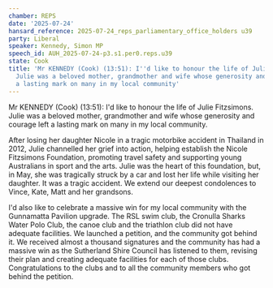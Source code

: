 ```yaml
---
chamber: REPS
date: '2025-07-24'
hansard_reference: 2025-07-24_reps_parliamentary_office_holders u39
party: Liberal
speaker: Kennedy, Simon MP
speech_id: AUH_2025-07-24-p3.s1.per0.reps.u39
state: Cook
title: 'Mr KENNEDY (Cook) (13:51): I''d like to honour the life of Julie Fitzsimons.
  Julie was a beloved mother, grandmother and wife whose generosity and courage left
  a lasting mark on many in my local community'
---
```


Mr KENNEDY (Cook) (13:51): I'd like to honour the life of Julie Fitzsimons. Julie was a beloved mother, grandmother and wife whose generosity and courage left a lasting mark on many in my local community.

After losing her daughter Nicole in a tragic motorbike accident in Thailand in 2012, Julie channelled her grief into action, helping establish the Nicole Fitzsimons Foundation, promoting travel safety and supporting young Australians in sport and the arts. Julie was the heart of this foundation, but, in May, she was tragically struck by a car and lost her life while visiting her daughter. It was a tragic accident. We extend our deepest condolences to Vince, Kate, Matt and her grandsons.

I'd also like to celebrate a massive win for my local community with the Gunnamatta Pavilion upgrade. The RSL swim club, the Cronulla Sharks Water Polo Club, the canoe club and the triathlon club did not have adequate facilities. We launched a petition, and the community got behind it. We received almost a thousand signatures and the community has had a massive win as the Sutherland Shire Council has listened to them, revising their plan and creating adequate facilities for each of those clubs. Congratulations to the clubs and to all the community members who got behind the petition.
